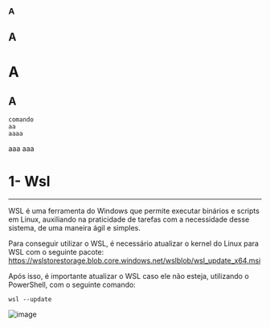 ### A
## A
# A
A
---
```
comando
aa
aaaa
```
aaa
aaa


# 1- Wsl
---
WSL é uma ferramenta do Windows que permite executar binários e scripts em Linux, auxiliando na praticidade de tarefas com a necessidade desse sistema, de uma maneira ágil e simples.

Para conseguir utilizar o WSL, é necessário atualizar o kernel do Linux para WSL com o seguinte pacote:
https://wslstorestorage.blob.core.windows.net/wslblob/wsl_update_x64.msi

Após isso, é importante atualizar o WSL caso ele não esteja, utilizando o PowerShell, com o seguinte comando:
```
wsl --update
```
![image](https://github.com/user-attachments/assets/1b6e73c9-23a3-489a-b099-f974fa7f2805)


